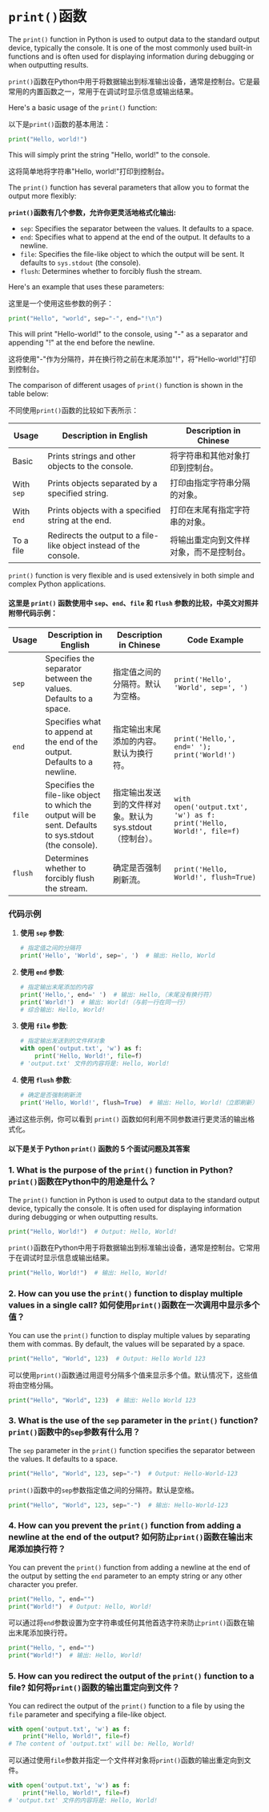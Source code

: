 # `print()`函数

The `print()` function in Python is used to output data to the standard output device, typically the console. It is one of the most commonly used built-in functions and is often used for displaying information during debugging or when outputting results.

`print()`函数在Python中用于将数据输出到标准输出设备，通常是控制台。它是最常用的内置函数之一，常用于在调试时显示信息或输出结果。

Here's a basic usage of the `print()` function:

以下是`print()`函数的基本用法：

```python
print("Hello, world!")
```

This will simply print the string "Hello, world!" to the console.

这将简单地将字符串"Hello, world!"打印到控制台。

The `print()` function has several parameters that allow you to format the output more flexibly:

**`print()`函数有几个参数，允许你更灵活地格式化输出:**

- `sep`: Specifies the separator between the values. It defaults to a space.
- `end`: Specifies what to append at the end of the output. It defaults to a newline.
- `file`: Specifies the file-like object to which the output will be sent. It defaults to `sys.stdout` (the console).
- `flush`: Determines whether to forcibly flush the stream.

Here's an example that uses these parameters:

这里是一个使用这些参数的例子：

```python
print("Hello", "world", sep="-", end="!\n")
```

This will print "Hello-world!" to the console, using "-" as a separator and appending "!" at the end before the newline.

这将使用"-"作为分隔符，并在换行符之前在末尾添加"!"，将"Hello-world!"打印到控制台。

The comparison of different usages of `print()` function is shown in the table below:

不同使用`print()`函数的比较如下表所示：

| Usage | Description in English | Description in Chinese |
|-------|------------------------|------------------------|
| Basic | Prints strings and other objects to the console. | 将字符串和其他对象打印到控制台。 |
| With `sep` | Prints objects separated by a specified string. | 打印由指定字符串分隔的对象。 |
| With `end` | Prints objects with a specified string at the end. | 打印在末尾有指定字符串的对象。 |
| To a file | Redirects the output to a file-like object instead of the console. | 将输出重定向到文件样对象，而不是控制台。 |

`print()` function is very flexible and is used extensively in both simple and complex Python applications.

#### 这里是 `print()` 函数使用中 `sep`、`end`、`file` 和 `flush` 参数的比较，中英文对照并附带代码示例：

 
| Usage     | Description in English                                            | Description in Chinese                                       | Code Example                                                 |
|-----------|--------------------------------------------------------------------|--------------------------------------------------------------|--------------------------------------------------------------|
| `sep`     | Specifies the separator between the values. Defaults to a space.  | 指定值之间的分隔符。默认为空格。                              | `print('Hello', 'World', sep=', ')`                          |
| `end`     | Specifies what to append at the end of the output. Defaults to a newline. | 指定输出末尾添加的内容。默认为换行符。                      | `print('Hello,', end=' '); print('World!')`                  |
| `file`    | Specifies the file-like object to which the output will be sent. Defaults to sys.stdout (the console). | 指定输出发送到的文件样对象。默认为 sys.stdout（控制台）。 | `with open('output.txt', 'w') as f: print('Hello, World!', file=f)` |
| `flush`   | Determines whether to forcibly flush the stream.                  | 确定是否强制刷新流。                                         | `print('Hello, World!', flush=True)`                         |
 

### 代码示例

1. **使用 `sep` 参数**:
   ```python
   # 指定值之间的分隔符
   print('Hello', 'World', sep=', ')  # 输出: Hello, World
   ```

2. **使用 `end` 参数**:
   ```python
   # 指定输出末尾添加的内容
   print('Hello,', end=' ')  # 输出: Hello,（末尾没有换行符）
   print('World!')  # 输出: World!（与前一行在同一行）
   # 综合输出: Hello, World!
   ```

3. **使用 `file` 参数**:
   ```python
   # 指定输出发送到的文件样对象
   with open('output.txt', 'w') as f:
       print('Hello, World!', file=f)
   # 'output.txt' 文件的内容将是: Hello, World!
   ```

4. **使用 `flush` 参数**:
   ```python
   # 确定是否强制刷新流
   print('Hello, World!', flush=True)  # 输出: Hello, World!（立即刷新）
   ```

通过这些示例，你可以看到 `print()` 函数如何利用不同参数进行更灵活的输出格式化。

#### 以下是关于 Python `print()` 函数的 5 个面试问题及其答案

### 1. What is the purpose of the `print()` function in Python? `print()`函数在Python中的用途是什么？

 
The `print()` function in Python is used to output data to the standard output device, typically the console. It is often used for displaying information during debugging or when outputting results.

```python
print("Hello, World!")  # Output: Hello, World!
```
 
`print()`函数在Python中用于将数据输出到标准输出设备，通常是控制台。它常用于在调试时显示信息或输出结果。

```python
print("Hello, World!")  # 输出: Hello, World!
```

### 2. How can you use the `print()` function to display multiple values in a single call? 如何使用`print()`函数在一次调用中显示多个值？

 
You can use the `print()` function to display multiple values by separating them with commas. By default, the values will be separated by a space.

```python
print("Hello", "World", 123)  # Output: Hello World 123
```
 
可以使用`print()`函数通过用逗号分隔多个值来显示多个值。默认情况下，这些值将由空格分隔。

```python
print("Hello", "World", 123)  # 输出: Hello World 123
```

### 3. What is the use of the `sep` parameter in the `print()` function? `print()`函数中的`sep`参数有什么用？

 
The `sep` parameter in the `print()` function specifies the separator between the values. It defaults to a space.

```python
print("Hello", "World", 123, sep="-")  # Output: Hello-World-123
```
 
`print()`函数中的`sep`参数指定值之间的分隔符。默认是空格。

```python
print("Hello", "World", 123, sep="-")  # 输出: Hello-World-123
```

### 4. How can you prevent the `print()` function from adding a newline at the end of the output? 如何防止`print()`函数在输出末尾添加换行符？

 
You can prevent the `print()` function from adding a newline at the end of the output by setting the `end` parameter to an empty string or any other character you prefer.

```python
print("Hello, ", end="")
print("World!")  # Output: Hello, World!
```
 
可以通过将`end`参数设置为空字符串或任何其他首选字符来防止`print()`函数在输出末尾添加换行符。

```python
print("Hello, ", end="")
print("World!")  # 输出: Hello, World!
```

### 5. How can you redirect the output of the `print()` function to a file? 如何将`print()`函数的输出重定向到文件？

 
You can redirect the output of the `print()` function to a file by using the `file` parameter and specifying a file-like object.

```python
with open('output.txt', 'w') as f:
    print("Hello, World!", file=f)
# The content of 'output.txt' will be: Hello, World!
```
 
可以通过使用`file`参数并指定一个文件样对象将`print()`函数的输出重定向到文件。

```python
with open('output.txt', 'w') as f:
    print("Hello, World!", file=f)
# 'output.txt' 文件的内容将是: Hello, World!
```
